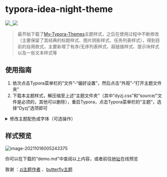 # typora-idea-night-theme

<p><a href="https://github.com/muggledy/typora-dyzj-theme/releases/latest" alt="null">
  <img src="https://img.shields.io/github/release/muggledy/typora-dyzj-theme.svg"/>&nbsp;
  <img src="https://img.shields.io/github/downloads/muggledy/typora-dyzj-theme/total.svg"/>
</a></p>

> 最开始下载了[My-Typora-Themes](https://github.com/Theigrams/My-Typora-Themes)主题样式，之后在使用过程中不断修改（主要保留了其经典的标题样式、图片阴影样式、任务列表样式），得到目前的自用款式，主要新增了有序/无序列表样式、超链接样式、提示块样式以及一些文本样式等

## 使用指南

1. 依次点击Typora菜单栏的“文件”-“偏好设置”，然后点击“外观”-“打开主题文件夹”
2. 下载本主题样式，解压缩至上述“主题文件夹”（其中“dyzj.css”和“source/”文件是必须的，其他可以删除），重启Typora，点击Typora菜单栏的“主题”，选择“Dyzj”选项即可

<details>
    <summary>修改主题配色或字体（可选操作）</summary>
    <br>
    编辑<code>dyzj.css</code>配置文件：
    <pre>
    --select-text-bg-color: #ffafa3; /* 文本选中背景色 */
    --focus-color: #ff5d52; /* 点击某些元素（如标题）显示的颜色 */
    --codeblockbg-color: #eee; /* 代码块背景色 */
    --codeblockfont-color: #555; /* 代码块默认字体颜色 */
    --titlebefore-color: #00c4b6; /* 各级标题图标颜色 */
    --codeblocknum-color: rgba(128, 128, 255, 0.8); /* 代码块行编号颜色 */
    --blockquoteicon-color: #5fa7e4; /* 提示块图标色 */
    --blockquotebg-color: #f4fcff; /* 提示块背景色 */
    --ulol-color: #81accf; /* 有序无序列表图标颜色 */
    --tableevenrow-color: #eee; /* 表格偶数行颜色 */
    --tablefocusrow-color: rgba(100, 221, 221, 0.2); /* 表格选中行颜色 */
    --tableborder-color: #c5c5c5; /* 表格边框色 */
    --tablethbg-color: #f4fcff; /* 表格表头背景色 */
    --toc-color: #00a0a0; /* 目录颜色 */
    --atext-color: black; /* 超链接文本颜色 */
    --abottom-color: #81d8cf; /* 超链接下划线颜色 */
    --code-color: #ff3502; /* 行内代码前景色 */
    --codebg-color: #f8f5ec; /* 行内代码背景色 */
    --footnote-color: #e96900; /* 脚注上标前景色 */
    --footnotebg-color: #f8f8f8; /* 脚注上标背景色 */
    --highlight-color: red; /* 高亮文本前景色 */
    --highlightbg-color: yellow; /* 高亮文本背景色 */
    --split-color: #00c4b6; /* 分割线颜色 */
    --taskborder-color: red; /* 任务列表边框色 */
    --taskfocus-color: #00c4b6; /* 任务列表选中填充色 */
    --spannote-color: #e91e64; /* 默认小标签背景色 */
    --emptext-color: #fe5f58; /* 几款强调型文本的颜色 */
    --hidetextcover-color: #a1a1a1; /* 隐藏文本遮罩颜色 */
    --hidetext-color: #444; /* 隐藏文本颜色 */
    --spanbtn-color: #44d7b6; /* 文本按钮颜色 */
    --detailstxt-color: rgba(68,68,68,.7); /* 折叠框标题文字颜色 */
    --detailsbg-color: #ebf9ed; /* 折叠框背景色 */
    --detailsborder-color: #00c4b6; /* 折叠框边框色 */
    --body-color: #000000; /* 全局文本颜色 */
    --para-color: #000000; /* 段落文本颜色 */
    --body-font: 'Source Sans Pro'; /* 全局字体 */
    --code-font: 'JetBrains Mono'; /* 代码块以及行内代码字体 */
    </pre>
</details>

## 样式预览

![image-20211016005243375](readme.assets/image-20211016005243375.png)

你可以在下载的“demo.md”中查阅以上内容，或者前往<a href="https://typora-dyzj-theme.vercel.app/">地址</a>在线预览

<font>致谢</font> ：[zj主题作者](https://github.com/Theigrams/My-Typora-Themes) 、[butterfly主题](https://github.com/jerryc127/hexo-theme-butterfly)
